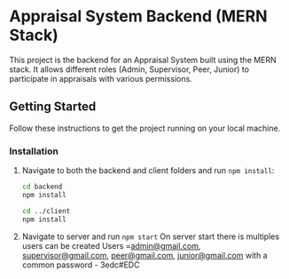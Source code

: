 # Appraisal System Backend (MERN Stack)

This project is the backend for an Appraisal System built using the MERN stack. It allows different roles (Admin, Supervisor, Peer, Junior) to participate in appraisals with various permissions.

## Getting Started

Follow these instructions to get the project running on your local machine.

### Installation

1. Navigate to both the backend and client folders and run `npm install`:

   ```bash
   cd backend
   npm install

   cd ../client
   npm install

   ```

2. Navigate to server and run `npm start`
   On server start there is multiples users can be created
   Users =admin@gmail.com, supervisor@gmail.com, peer@gmail.com, junior@gmail.com
   with a common password - 3edc#EDC
